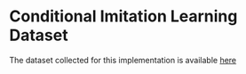 # Conditional Imitation Learning Dataset

The dataset collected for this implementation is available [here](https://drive.google.com/drive/folders/1l-El-RWTzl7NBT4TeGjl1mSabygAwGJT?usp=sharing)